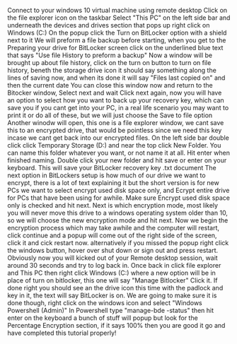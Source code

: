 Connect to your windows 10 virtual machine using remote desktop
Click on the file explorer icon on the taskbar
Select "This PC" on the left side bar and underneath the devices and drives section that pops up right click on Windows (C:)
On the popup click the Turn on BitLocker option with a shield next to it
We will preform a file backup before starting, when you get to the Preparing your drive for BitLocker screen click on the underlined blue text that says "Use file History to preform a backup"
Now a window will be brought up about file history, click on the turn on button to turn on file history, beneth the storage drive icon it should say something along the lines of saving now, and when its done it will say "Files last copied on" and then the current date
You can close this window now and return to the Bitocker window, Select next and wait
Click next again, now you will have an option to select how you want to back up your recovery key, which can save you if you cant get into your PC, in a real life scenario you may want to print it or do all of these, but we will just choose the Save to file option
Another winodw will open, this one is a file explorer window, we cant save this to an encrypted drive, that would be pointless since we need this key incase we cant get back into our encrypted files. 
On the left side bar double click click Temporary Storage (D:) and near the top click New Folder. You can name this folder whatever you want, or not name it at all. Hit enter when finished naming.
Double click your new folder and hit save or enter on your keyboard. This will save your BitLocker recovery key .txt document
The next option in BitLockers setup is how much of our drive we want to encrypt, there is a lot of text explaining it but the short version is for new PCs we want to select encrypt used disk space only, and Ecrypt entire drive for PCs that have been using for awhile.
Make sure Encrypt used disk space only is checked and hit next.
Next is which encryption mode, most likely you will never move this drive to a windows operating system older than 10, so we will choose the new encryption mode and hit next.
Now we begin the encryption process which may take awhile and the computer will restart, click continue and a popup will come out of the right side of the screen, click it and cick restart now. alternatively if you missed the popup right click the windows button, hover over shut down or sign out and press restart.
Obviously now you will kicked out of your Remote desktop session, wait around 30 seconds and try to log back in. 
Once back in click file explorer and This PC then right click Windows (C:) where a new option will be in place of turn on bitlocker, this one will say "Manage Bitlocker" Click it.
If done right you should see an the drive icon this time with the padlock and key in it, the text will say BitLocker is on. 
We are going to make sure it is done though, right click on the windows icon and select "Windows Powershell (Admin)"
In Powershell type "manage-bde -status" then hit enter on the keyboard a bunch of stuff will popup but look for the Percentage Encryption section, if it says 100% then you are good it go and have completed this tutorial properly!
